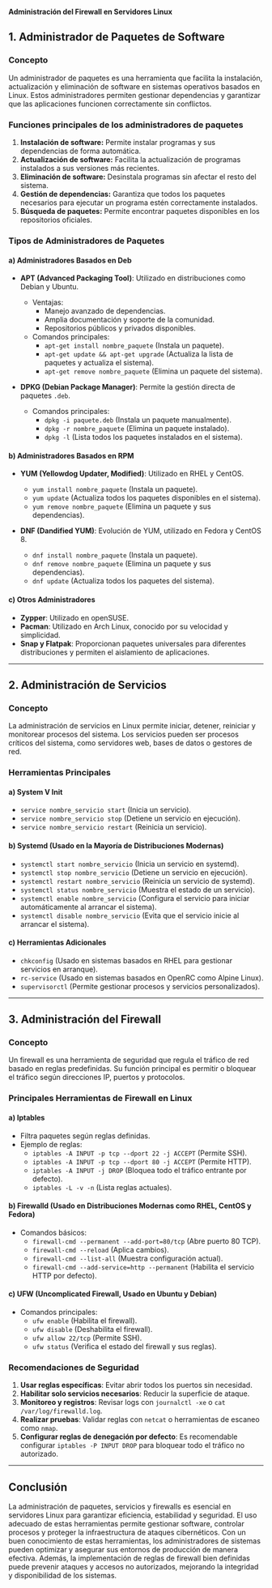 **Administración del Firewall en Servidores Linux**

## 1. Administrador de Paquetes de Software
### Concepto
Un administrador de paquetes es una herramienta que facilita la instalación, actualización y eliminación de software en sistemas operativos basados en Linux. Estos administradores permiten gestionar dependencias y garantizar que las aplicaciones funcionen correctamente sin conflictos.

### Funciones principales de los administradores de paquetes
1. **Instalación de software:** Permite instalar programas y sus dependencias de forma automática.
2. **Actualización de software:** Facilita la actualización de programas instalados a sus versiones más recientes.
3. **Eliminación de software:** Desinstala programas sin afectar el resto del sistema.
4. **Gestión de dependencias:** Garantiza que todos los paquetes necesarios para ejecutar un programa estén correctamente instalados.
5. **Búsqueda de paquetes:** Permite encontrar paquetes disponibles en los repositorios oficiales.

### Tipos de Administradores de Paquetes
#### a) Administradores Basados en Deb
- **APT (Advanced Packaging Tool)**: Utilizado en distribuciones como Debian y Ubuntu. 
  - Ventajas: 
    - Manejo avanzado de dependencias.
    - Amplia documentación y soporte de la comunidad.
    - Repositorios públicos y privados disponibles.
  - Comandos principales:
    - `apt-get install nombre_paquete` (Instala un paquete).
    - `apt-get update && apt-get upgrade` (Actualiza la lista de paquetes y actualiza el sistema).
    - `apt-get remove nombre_paquete` (Elimina un paquete del sistema).

- **DPKG (Debian Package Manager)**: Permite la gestión directa de paquetes `.deb`.
  - Comandos principales:
    - `dpkg -i paquete.deb` (Instala un paquete manualmente).
    - `dpkg -r nombre_paquete` (Elimina un paquete instalado).
    - `dpkg -l` (Lista todos los paquetes instalados en el sistema).

#### b) Administradores Basados en RPM
- **YUM (Yellowdog Updater, Modified)**: Utilizado en RHEL y CentOS.
  - `yum install nombre_paquete` (Instala un paquete).
  - `yum update` (Actualiza todos los paquetes disponibles en el sistema).
  - `yum remove nombre_paquete` (Elimina un paquete y sus dependencias).

- **DNF (Dandified YUM)**: Evolución de YUM, utilizado en Fedora y CentOS 8.
  - `dnf install nombre_paquete` (Instala un paquete).
  - `dnf remove nombre_paquete` (Elimina un paquete y sus dependencias).
  - `dnf update` (Actualiza todos los paquetes del sistema).

#### c) Otros Administradores
- **Zypper**: Utilizado en openSUSE.
- **Pacman**: Utilizado en Arch Linux, conocido por su velocidad y simplicidad.
- **Snap y Flatpak**: Proporcionan paquetes universales para diferentes distribuciones y permiten el aislamiento de aplicaciones.

---

## 2. Administración de Servicios
### Concepto
La administración de servicios en Linux permite iniciar, detener, reiniciar y monitorear procesos del sistema. Los servicios pueden ser procesos críticos del sistema, como servidores web, bases de datos o gestores de red.

### Herramientas Principales
#### a) System V Init
- `service nombre_servicio start` (Inicia un servicio).
- `service nombre_servicio stop` (Detiene un servicio en ejecución).
- `service nombre_servicio restart` (Reinicia un servicio).

#### b) Systemd (Usado en la Mayoría de Distribuciones Modernas)
- `systemctl start nombre_servicio` (Inicia un servicio en systemd).
- `systemctl stop nombre_servicio` (Detiene un servicio en ejecución).
- `systemctl restart nombre_servicio` (Reinicia un servicio de systemd).
- `systemctl status nombre_servicio` (Muestra el estado de un servicio).
- `systemctl enable nombre_servicio` (Configura el servicio para iniciar automáticamente al arrancar el sistema).
- `systemctl disable nombre_servicio` (Evita que el servicio inicie al arrancar el sistema).

#### c) Herramientas Adicionales
- `chkconfig` (Usado en sistemas basados en RHEL para gestionar servicios en arranque).
- `rc-service` (Usado en sistemas basados en OpenRC como Alpine Linux).
- `supervisorctl` (Permite gestionar procesos y servicios personalizados).

---

## 3. Administración del Firewall
### Concepto
Un firewall es una herramienta de seguridad que regula el tráfico de red basado en reglas predefinidas. Su función principal es permitir o bloquear el tráfico según direcciones IP, puertos y protocolos.

### Principales Herramientas de Firewall en Linux
#### a) Iptables
- Filtra paquetes según reglas definidas.
- Ejemplo de reglas:
  - `iptables -A INPUT -p tcp --dport 22 -j ACCEPT` (Permite SSH).
  - `iptables -A INPUT -p tcp --dport 80 -j ACCEPT` (Permite HTTP).
  - `iptables -A INPUT -j DROP` (Bloquea todo el tráfico entrante por defecto).
  - `iptables -L -v -n` (Lista reglas actuales).

#### b) Firewalld (Usado en Distribuciones Modernas como RHEL, CentOS y Fedora)
- Comandos básicos:
  - `firewall-cmd --permanent --add-port=80/tcp` (Abre puerto 80 TCP).
  - `firewall-cmd --reload` (Aplica cambios).
  - `firewall-cmd --list-all` (Muestra configuración actual).
  - `firewall-cmd --add-service=http --permanent` (Habilita el servicio HTTP por defecto).

#### c) UFW (Uncomplicated Firewall, Usado en Ubuntu y Debian)
- Comandos principales:
  - `ufw enable` (Habilita el firewall).
  - `ufw disable` (Deshabilita el firewall).
  - `ufw allow 22/tcp` (Permite SSH).
  - `ufw status` (Verifica el estado del firewall y sus reglas).

### Recomendaciones de Seguridad
1. **Usar reglas específicas**: Evitar abrir todos los puertos sin necesidad.
2. **Habilitar solo servicios necesarios**: Reducir la superficie de ataque.
3. **Monitoreo y registros**: Revisar logs con `journalctl -xe` o `cat /var/log/firewalld.log`.
4. **Realizar pruebas**: Validar reglas con `netcat` o herramientas de escaneo como `nmap`.
5. **Configurar reglas de denegación por defecto**: Es recomendable configurar `iptables -P INPUT DROP` para bloquear todo el tráfico no autorizado.

---

## Conclusión
La administración de paquetes, servicios y firewalls es esencial en servidores Linux para garantizar eficiencia, estabilidad y seguridad. El uso adecuado de estas herramientas permite gestionar software, controlar procesos y proteger la infraestructura de ataques cibernéticos. Con un buen conocimiento de estas herramientas, los administradores de sistemas pueden optimizar y asegurar sus entornos de producción de manera efectiva. Además, la implementación de reglas de firewall bien definidas puede prevenir ataques y accesos no autorizados, mejorando la integridad y disponibilidad de los sistemas.

